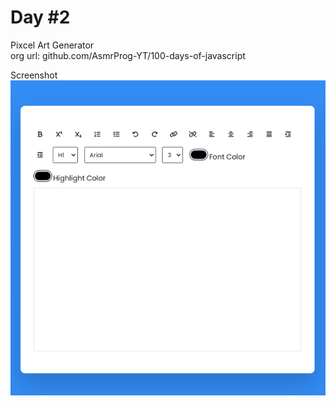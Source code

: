 # Day #2

Pixcel Art Generator  
org url: github.com/AsmrProg-YT/100-days-of-javascript

Screenshot
![sc](./screenshot.jpg)